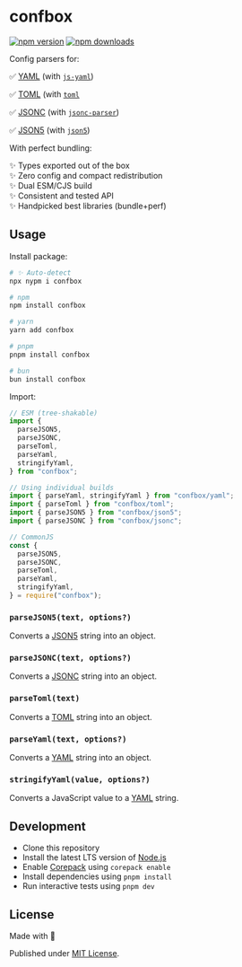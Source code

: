 # confbox

<!-- automd:badges -->

[![npm version](https://flat.badgen.net/npm/v/confbox)](https://npmjs.com/package/confbox)
[![npm downloads](https://flat.badgen.net/npm/dm/confbox)](https://npmjs.com/package/confbox)

<!-- /automd -->

Config parsers for:

✅ [YAML](https://yaml.org/) (with [`js-yaml`](https://github.com/nodeca/js-yaml))

✅ [TOML](https://toml.io/) (with [`toml`](https://github.com/BinaryMuse/toml-node)

✅ [JSONC](https://github.com/microsoft/node-jsonc-parser) (with [`jsonc-parser`](https://github.com/microsoft/node-jsonc-parser))

✅ [JSON5](https://json5.org/) (with [`json5`](https://github.com/json5/json5))

With perfect bundling:

✨ Types exported out of the box <br>
✨ Zero config and compact redistribution <br>
✨ Dual ESM/CJS build <br>
✨ Consistent and tested API <br>
✨ Handpicked best libraries (bundle+perf) <br>

## Usage

Install package:

<!-- automd:pm-i no-version -->

```sh
# ✨ Auto-detect
npx nypm i confbox

# npm
npm install confbox

# yarn
yarn add confbox

# pnpm
pnpm install confbox

# bun
bun install confbox
```

<!-- /automd -->

Import:

```js
// ESM (tree-shakable)
import {
  parseJSON5,
  parseJSONC,
  parseToml,
  parseYaml,
  stringifyYaml,
} from "confbox";

// Using individual builds
import { parseYaml, stringifyYaml } from "confbox/yaml";
import { parseToml } from "confbox/toml";
import { parseJSON5 } from "confbox/json5";
import { parseJSONC } from "confbox/jsonc";

// CommonJS
const {
  parseJSON5,
  parseJSONC,
  parseToml,
  parseYaml,
  stringifyYaml,
} = require("confbox");
```

<!-- automd:jsdocs src="./src/index" -->

### `parseJSON5(text, options?)`

Converts a [JSON5](https://json5.org/) string into an object.

### `parseJSONC(text, options?)`

Converts a [JSONC](https://github.com/microsoft/node-jsonc-parser) string into an object.

### `parseToml(text)`

Converts a [TOML](https://toml.io/) string into an object.

### `parseYaml(text, options?)`

Converts a [YAML](https://yaml.org/) string into an object.

### `stringifyYaml(value, options?)`

Converts a JavaScript value to a [YAML](https://yaml.org/) string.

<!-- /automd -->

## Development

- Clone this repository
- Install the latest LTS version of [Node.js](https://nodejs.org/en/)
- Enable [Corepack](https://github.com/nodejs/corepack) using `corepack enable`
- Install dependencies using `pnpm install`
- Run interactive tests using `pnpm dev`

## License

Made with 💛

Published under [MIT License](./LICENSE).
